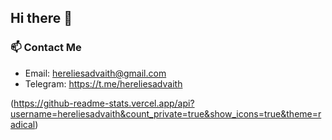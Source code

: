 ## Hi there 👋

### 📫 Contact Me

- Email: hereliesadvaith@gmail.com
- Telegram: https://t.me/hereliesadvaith

(https://github-readme-stats.vercel.app/api?username=hereliesadvaith&count_private=true&show_icons=true&theme=radical)
